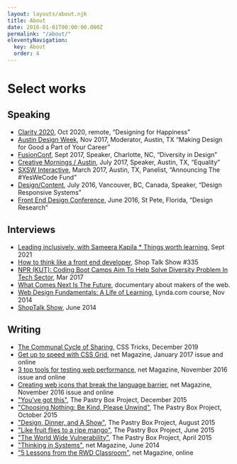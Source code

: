 ```yaml
---
layout: layouts/about.njk
title: About
date: 2016-01-01T00:00:00.000Z
permalink: "/about/"
eleventyNavigation:
  key: About
  order: 4
---
```


# Select works 

## Speaking

* [Clarity 2020](https://youtu.be/hcqed7cIhj4), Oct 2020, remote, “Designing for Happiness”
* [Austin Design Week](https://austindesignweek.org/schedule/making-design-for-good-a-part-of-your-career), Nov 2017, Moderator, Austin, TX “Making Design for Good a Part of Your Career”
* [FusionConf](https://fusionconf.io/), Sept 2017, Speaker, Charlotte, NC, “Diversity in Design”
* [Creative Mornings / Austin](https://creativemornings.com/talks/sam-kapila/), July 2017, Speaker, Austin, TX, “Equality”
* [SXSW Interactive](https://opportunityhub.co/2017hbcusxsw/), March 2017, Austin, TX, Panelist, “Announcing The #YesWeCode Fund”
* [Design/Content](https://www.designcontentconf.com/), July 2016, Vancouver, BC, Canada, Speaker, “Design Responsive Systems”
* [Front End Design Conference](https://www.frontenddesignconference.com/), June 2016, St Pete, Florida, “Design Research”


## Interviews

* [Leading inclusively, with Sameera Kapila * Things worth learning](https://youtu.be/eiV6_3pZFc0), Sept 2021
* [How to think like a front end developer](https://shoptalkshow.com/335/), Shop Talk Show #335
* [NPR (KUT): Coding Boot Camps Aim To Help Solve Diversity Problem In Tech Sector](https://kut.org/post/coding-boot-camps-aim-help-solve-diversity-problem-tech-sector), Mar 2017
* [What Comes Next Is The Future](https://www.futureisnext.com/), documentary about makers of the web.
* [Web Design Fundamentals: A Life of Learning](https://www.lynda.com/Web-Design-tutorials/Web-Design-Fundamentals/177837-2.html), Lynda.com course, Nov 2014
* [ShopTalk Show](https://www.shoptalkshow.com/episodes/121-sam-kapila/), June 2014

## Writing

* [The Communal Cycle of Sharing](https://css-tricks.com/the-communal-cycle-of-sharing/), CSS Tricks, December 2019
* [Get up to speed with CSS Grid](https://www.creativebloq.com/features/get-up-to-speed-with-css-grid), net Magazine, January 2017 issue and online
* [3 top tools for testing web performance](https://www.creativebloq.com/features/3-top-tools-for-testing-web-performance), net Magazine, November 2016 issue and online
* [Creating web icons that break the language barrier](https://www.creativebloq.com/features/creating-web-icons-that-break-the-language-barrier), net Magazine, November 2016 issue and online
* ["You've got this"](https://the-pastry-box-project.net/sameera-kapila/2015-december-10), The Pastry Box Project, December 2015
* ["Choosing Nothing: Be Kind, Please Unwind"](https://the-pastry-box-project.net/sameera-kapila/2015-october-7), The Pastry Box Project, October 2015
* ["Design, Dinner, and A Show"](https://the-pastry-box-project.net/sameera-kapila/2015-august-14), The Pastry Box Project, August 2015
* ["Like fruit flies to a ripe mango"](https://the-pastry-box-project.net/sameera-kapila/2015-june-11), The Pastry Box Project, June 2015
* ["The World Wide Vulnerability"](https://the-pastry-box-project.net/sameera-kapila/2015-april-15), The Pastry Box Project, April 2015
* ["Thinking in Systems"](https://www.creativebloq.com/netmag/why-you-should-think-web-building-part-larger-system-71412395), net Magazine, June 2014
* ["5 Lessons from the RWD Classroom"](https://www.creativebloq.com/netmag/5-lessons-responsive-web-design-classroom-7135527), net Magazine, online